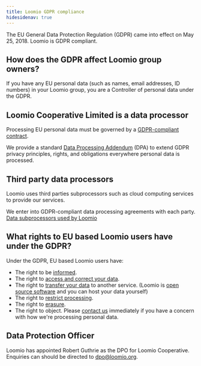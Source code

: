 ```yaml
---
title: Loomio GDPR compliance
hidesidenav: true
---
```


The EU General Data Protection Regulation (GDPR) came into effect on May 25, 2018. Loomio is GDPR compliant.

## How does the GDPR affect Loomio group owners?

If you have any EU personal data (such as names, email addresses, ID numbers) in your Loomio group, you are a Controller of personal data under the GDPR.

## Loomio Cooperative Limited is a data processor

Processing EU personal data must be governed by a [GDPR-compliant contract](https://gdpr-info.eu/art-28-gdpr/).

We provide a standard [Data Processing Addendum]() (DPA) to extend GDPR privacy principles, rights, and obligations everywhere personal data is processed.

## Third party data processors

Loomio uses third parties subprocessors such as cloud computing services to provide our services.

We enter into GDPR-compliant data processing agreements with each party. [Data subprocessors used by Loomio](../third_parties)

## What rights to EU based Loomio users have under the GDPR?

Under the GDPR, EU based Loomio users have:

- The right to be [informed](../privacy).
- The right to [access and correct your data](../user_manual/users/user_profile/).
- The right to [transfer your data](../user_manual/groups/data_export/) to another service. (Loomio is [open source software](https://github.com/loomio/loomio) and you can host your data yourself)
- The right to [restrict processing](../user_manual/users/user_profile/#deactivating-your-account).
- The right to [erasure](../user_manual/users/deleting_your_account/).
- The right to object. Please [contact us](https://www.loomio.org/contact) immediately if you have a concern with how we're processing personal data.

## Data Protection Officer

Loomio has appointed Robert Guthrie as the DPO for Loomio Cooperative. Enquiries can should be directed to [dpo@loomio.org](mailto:dpo@loomio.org).
